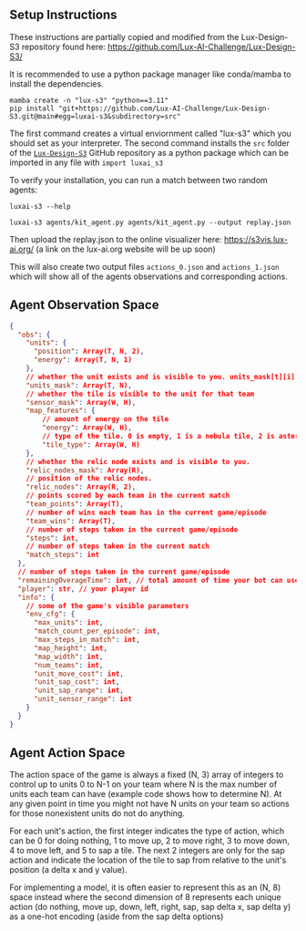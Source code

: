 ## Setup Instructions
These instructions are partially copied and modified from the Lux-Design-S3 repository found here: https://github.com/Lux-AI-Challenge/Lux-Design-S3/

It is recommended to use a python package manager like conda/mamba to install the dependencies.
```shell
mamba create -n "lux-s3" "python==3.11"
pip install "git+https://github.com/Lux-AI-Challenge/Lux-Design-S3.git@main#egg=luxai-s3&subdirectory=src"
```
The first command creates a virtual enviornment called "lux-s3" which you should set as your interpreter. 
The second command installs the `src` folder of the [`Lux-Design-S3`](https://github.com/Lux-AI-Challenge/Lux-Design-S3/) GitHub repository as a python package which can be imported in any file with `import luxai_s3`

To verify your installation, you can run a match between two random agents:
```shell
luxai-s3 --help
```
```shell
luxai-s3 agents/kit_agent.py agents/kit_agent.py --output replay.json
```
Then upload the replay.json to the online visualizer here: https://s3vis.lux-ai.org/ (a link on the lux-ai.org website will be up soon)

This will also create two output files `actions_0.json` and `actions_1.json` which will show all of the agents observations and corresponding actions.

## Agent Observation Space
```json
{
  "obs": {
    "units": {
      "position": Array(T, N, 2),
      "energy": Array(T, N, 1)
    },
    // whether the unit exists and is visible to you. units_mask[t][i] is whether team t's unit i can be seen and exists.
    "units_mask": Array(T, N),
    // whether the tile is visible to the unit for that team
    "sensor_mask": Array(W, H),
    "map_features": {
        // amount of energy on the tile
        "energy": Array(W, H),
        // type of the tile. 0 is empty, 1 is a nebula tile, 2 is asteroid
        "tile_type": Array(W, H)
    },
    // whether the relic node exists and is visible to you.
    "relic_nodes_mask": Array(R),
    // position of the relic nodes.
    "relic_nodes": Array(R, 2),
    // points scored by each team in the current match
    "team_points": Array(T),
    // number of wins each team has in the current game/episode
    "team_wins": Array(T),
    // number of steps taken in the current game/episode
    "steps": int,
    // number of steps taken in the current match
    "match_steps": int
  },
  // number of steps taken in the current game/episode
  "remainingOverageTime": int, // total amount of time your bot can use whenever it exceeds 2s in a turn
  "player": str, // your player id
  "info": {
    // some of the game's visible parameters
    "env_cfg": {
      "max_units": int,
      "match_count_per_episode": int,
      "max_steps_in_match": int,
      "map_height": int,
      "map_width": int,
      "num_teams": int,
      "unit_move_cost": int,
      "unit_sap_cost": int,
      "unit_sap_range": int,
      "unit_sensor_range": int
    }
  }
}
```

## Agent Action Space
The action space of the game is always a fixed (N, 3) array of integers to control up to units 0 to N-1 on your team where N is the max number of units each team can have (example code shows how to determine N). At any given point in time you might not have N units on your team so actions for those nonexistent units do not do anything.

For each unit's action, the first integer indicates the type of action, which can be 0 for doing nothing, 1 to move up, 2 to move right, 3 to move down, 4 to move left, and 5 to sap a tile. The next 2 integers are only for the sap action and indicate the location of the tile to sap from relative to the unit's position (a delta x and y value).

For implementing a model, it is often easier to represent this as an (N, 8) space instead where the second dimension of 8 represents each unique action (do nothing, move up, down, left, right, sap, sap delta x, sap delta y) as a one-hot encoding (aside from the sap delta options)




